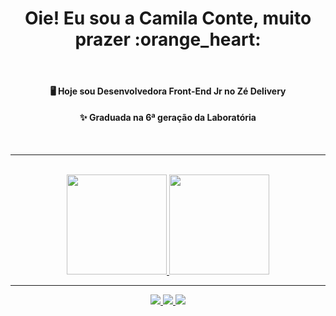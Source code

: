 <div id="topo" align="center">
  <h1>Oie! Eu sou a Camila Conte, muito prazer :orange_heart:</h1>
  
  <br>
  
  <p>
  <h4>🖥️ Hoje sou Desenvolvedora Front-End Jr no Zé Delivery</h4>
  <h4>✨ Graduada na 6ª geração da Laboratória</h4>
  </p>
    <br>
    
   ---
   
</div>
<br>

  <div align="center">
    <a href="https://github.com/caxconte">
    <img height="160em" src="https://github-readme-stats.vercel.app/api?username=caxconte&show_icons=true&theme=panda&include_all_commits=true&count_private=true"/>
    <img height="160em" src="https://github-readme-stats.vercel.app/api/top-langs/?username=caxconte&layout=compact&langs_count=7&theme=panda"/>
  </div>

----

<div align="center">
  <a href="https://instagram.com/caxconte" target="_blank">
    <img src="https://img.shields.io/badge/-Instagram-%23E4405F?style=for-the-badge&logo=instagram&logoColor=white" target="_blank">
  </a>
  <a href = "mailto:caxconte@gmail.com">
    <img src="https://img.shields.io/badge/-Gmail-%23333?style=for-the-badge&logo=gmail&logoColor=white" target="_blank">
  </a>
  <a href="https://www.linkedin.com/in/camila-conte" target="_blank">
    <img src="https://img.shields.io/badge/-LinkedIn-%230077B5?style=for-the-badge&logo=linkedin&logoColor=white" target="_blank">
  </a> 
</div>
